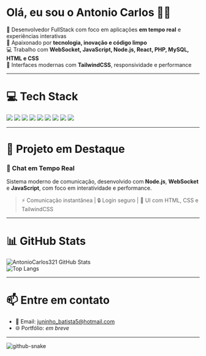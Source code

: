 
# Olá, eu sou o Antonio Carlos 👋🏼  
🚀 Desenvolvedor FullStack com foco em aplicações **em tempo real** e experiências interativas<br>
🧠 Apaixonado por **tecnologia, inovação e código limpo**<br>
💻 Trabalho com **WebSocket, JavaScript, Node.js, React, PHP, MySQL, HTML e CSS**<br>
🎨 Interfaces modernas com **TailwindCSS**, responsividade e performance  

---

# 💻 Tech Stack

<p>
  <img src="https://img.shields.io/badge/javascript-%23F7DF1E.svg?style=for-the-badge&logo=javascript&logoColor=000" />
  <img src="https://img.shields.io/badge/node.js-%23339933.svg?style=for-the-badge&logo=node.js&logoColor=white" />
  <img src="https://img.shields.io/badge/WebSocket-010101?style=for-the-badge&logo=websocket&logoColor=white" />
  <img src="https://img.shields.io/badge/react-%2320232a.svg?style=for-the-badge&logo=react&logoColor=%2361DAFB" />
  <img src="https://img.shields.io/badge/php-%23777BB4.svg?style=for-the-badge&logo=php&logoColor=white" />
  <img src="https://img.shields.io/badge/mysql-%2300f.svg?style=for-the-badge&logo=mysql&logoColor=white" />
  <img src="https://img.shields.io/badge/html5-%23E34F26.svg?style=for-the-badge&logo=html5&logoColor=white" />
  <img src="https://img.shields.io/badge/css3-%231572B6.svg?style=for-the-badge&logo=css3&logoColor=white" />
  <img src="https://img.shields.io/badge/tailwindcss-%2338B2AC.svg?style=for-the-badge&logo=tailwind-css&logoColor=white" />
</p>

---

# 🚀 Projeto em Destaque

### 💬 Chat em Tempo Real  
Sistema moderno de comunicação, desenvolvido com **Node.js**, **WebSocket** e **JavaScript**, com foco em interatividade e performance.  
> ⚡ Comunicação instantânea | 🔒 Login seguro | 🎨 UI com HTML, CSS e TailwindCSS

---

# 📊 GitHub Stats

![AntonioCarlos321 GitHub Stats](https://github-readme-stats.vercel.app/api?username=AntonioCarlos321&show_icons=true&theme=react&hide=prs,issues)  
![Top Langs](https://github-readme-stats.vercel.app/api/top-langs/?username=AntonioCarlos321&layout=compact&theme=react)

---

# 📫 Entre em contato

- 📧 Email: [juninho_batista5@hotmail.com](mailto:juninho_batista5@hotmail.com)
- 🌐 Portfólio: *em breve*

---

<picture>
  <source media="(prefers-color-scheme: dark)" srcset="https://raw.githubusercontent.com/AntonioCarlos321/AntonioCarlos321/output/github-snake-dark.svg" />
  <source media="(prefers-color-scheme: light)" srcset="https://raw.githubusercontent.com/AntonioCarlos321/AntonioCarlos321/output/github-snake.svg" />
  <img alt="github-snake" src="https://raw.githubusercontent.com/AntonioCarlos321/AntonioCarlos321/output/github-snake.svg" />
</picture>
